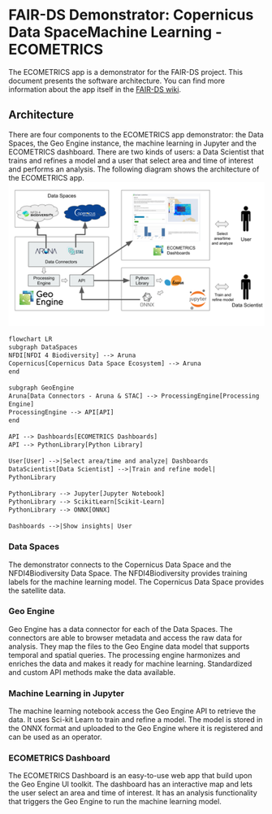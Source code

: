 # FAIR-DS Demonstrator: Copernicus Data SpaceMachine Learning - ECOMETRICS

The ECOMETRICS app is a demonstrator for the FAIR-DS project.
This document presents the software architecture.
You can find more information about the app itself in the [FAIR-DS wiki](https://fair-ds4nfdi.github.io/wiki/).

## Architecture

There are four components to the ECOMETRICS app demonstrator: the Data Spaces, the Geo Engine instance, the machine learning in Jupyter and the ECOMETRICS dashboard.
There are two kinds of users: a Data Scientist that trains and refines a model and a user that select area and time of interest and performs an analysis.
The following diagram shows the architecture of the ECOMETRICS app. ![ECOMETRICS architecture](./assets/architecture.svg)

```mermaid
flowchart LR
subgraph DataSpaces
NFDI[NFDI 4 Biodiversity] --> Aruna
Copernicus[Copernicus Data Space Ecosystem] --> Aruna
end

subgraph GeoEngine
Aruna[Data Connectors - Aruna & STAC] --> ProcessingEngine[Processing Engine]
ProcessingEngine --> API[API]
end

API --> Dashboards[ECOMETRICS Dashboards]
API --> PythonLibrary[Python Library]

User[User] -->|Select area/time and analyze| Dashboards
DataScientist[Data Scientist] -->|Train and refine model| PythonLibrary

PythonLibrary --> Jupyter[Jupyter Notebook]
PythonLibrary --> ScikitLearn[Scikit-Learn]
PythonLibrary --> ONNX[ONNX]

Dashboards -->|Show insights| User
```

### Data Spaces

The demonstrator connects to the Copernicus Data Space and the NFDI4Biodiversity Data Space.
The NFDI4Biodiversity provides training labels for the machine learning model.
The Copernicus Data Space provides the satellite data.

### Geo Engine

Geo Engine has a data connector for each of the Data Spaces.
The connectors are able to browser metadata and access the raw data for analysis.
They map the files to the Geo Engine data model that supports temporal and spatial queries.
The processing engine harmonizes and enriches the data and makes it ready for machine learning.
Standardized and custom API methods make the data available.

### Machine Learning in Jupyter

The machine learning notebook access the Geo Engine API to retrieve the data.
It uses Sci-kit Learn to train and refine a model.
The model is stored in the ONNX format and uploaded to the Geo Engine where it is registered and can be used as an operator.

### ECOMETRICS Dashboard

The ECOMETRICS Dashboard is an easy-to-use web app that build upon the Geo Engine UI toolkit.
The dashboard has an interactive map and lets the user select an area and time of interest.
It has an analysis functionality that triggers the Geo Engine to run the machine learning model.
